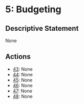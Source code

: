# 5: Budgeting

## Descriptive Statement

None

## Actions

- [43](/components/actions/043.md): None
- [44](/components/actions/044.md): None
- [45](/components/actions/045.md): None
- [46](/components/actions/046.md): None
- [47](/components/actions/047.md): None
- [48](/components/actions/048.md): None

